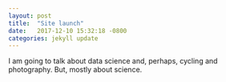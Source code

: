 ```yaml
---
layout: post
title:  "Site launch"
date:   2017-12-10 15:32:18 -0800
categories: jekyll update
---
```

I am going to talk about data science and, perhaps, cycling and photography.  But, mostly about science.
